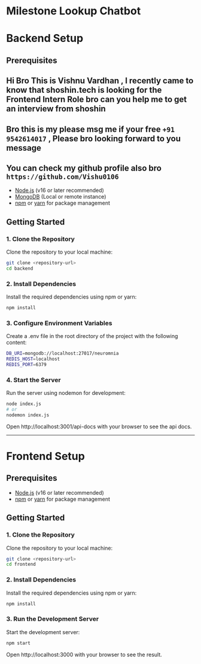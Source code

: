 # Milestone Lookup Chatbot

# Backend Setup

## Prerequisites

## Hi Bro This is Vishnu Vardhan , I recently came to know that shoshin.tech is looking for the Frontend Intern Role bro can you help me to get an interview from shoshin
## Bro this is my please msg me if your free `+91 9542614017` , Please bro looking forward to you message
## You can check my github profile also bro `https://github.com/Vishu0106`

- [Node.js](https://nodejs.org/) (v16 or later recommended)
- [MongoDB](https://www.mongodb.com/) (Local or remote instance)
- [npm](https://www.npmjs.com/) or [yarn](https://yarnpkg.com/) for package management

## Getting Started

### 1. Clone the Repository

Clone the repository to your local machine:

```bash
git clone <repository-url>
cd backend
```

### 2. Install Dependencies

Install the required dependencies using npm or yarn:

```bash
npm install
```

### 3. Configure Environment Variables

Create a .env file in the root directory of the project with the following content:

```bash
DB_URI=mongodb://localhost:27017/neuromnia
REDIS_HOST=localhost
REDIS_PORT=6379
```

### 4. Start the Server

Run the server using nodemon for development:

```bash
node index.js
# or
nodemon index.js
```

Open http://localhost:3001/api-docs with your browser to see the api docs.

---

# Frontend Setup

## Prerequisites

- [Node.js](https://nodejs.org/) (v16 or later recommended)
- [npm](https://www.npmjs.com/) or [yarn](https://yarnpkg.com/) for package management

## Getting Started

### 1. Clone the Repository

Clone the repository to your local machine:

```bash
git clone <repository-url>
cd frontend
```

### 2. Install Dependencies

Install the required dependencies using npm or yarn:

```bash
npm install
```

### 3. Run the Development Server

Start the development server:

```bash
npm start
```

Open http://localhost:3000 with your browser to see the result.
